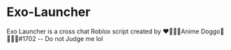 # Exo-Launcher
Exo Launcher is a cross chat Roblox script created by ❤💙💛💖Anime Doggo💜💚🧡🤍#1702 -- Do not Judge me lol 
